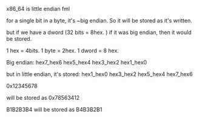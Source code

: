 x86_64 is little endian fml


for a single bit in a byte, it's ~big endian. So it will be stored as it's written. 

but if we have a dword (32 bits = 8hex. )
if it was big endian, then it would be stored. 

1 hex = 4bits. 
1 byte = 2hex. 
1 dword = 8 hex. 

Big endian: 
hex7_hex6 hex5_hex4 hex3_hex2 hex1_hex0 


but in little endian, it's stored: 
hex1_hex0 hex3_hex2 hex5_hex4 hex7_hex6


0x12345678 

will be stored as 
0x78563412 


B1B2B3B4 will be stored as 
B4B3B2B1
